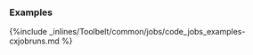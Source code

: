 <!-- usedin: [ _legacy_docker/Toolbelt] - post: -->


### Examples

{%include _inlines/Toolbelt/common/jobs/code_jobs_examples-cxjobruns.md %}
